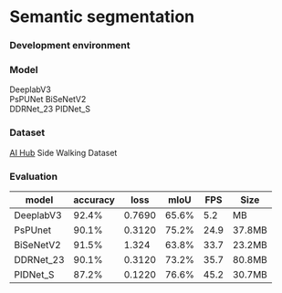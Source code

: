 # Semantic segmentation

### Development environment

### Model 
DeeplabV3   
PsPUNet
BiSeNetV2  
DDRNet_23
PIDNet_S

### Dataset
[AI Hub](http://www.aihub.or.kr/) Side Walking Dataset

### Evaluation
|model|accuracy|loss|mIoU|FPS|Size|
|------|---|---|---|---|--|
|DeeplabV3|92.4%|0.7690|65.6%|5.2|MB|
|PsPUnet|90.1%|0.3120|75.2%|24.9|37.8MB|
|BiSeNetV2|91.5%|1.324|63.8%|33.7|23.2MB|
|DDRNet_23|90.1%|0.3120|73.2%|35.7|80.8MB|
|PIDNet_S|87.2%|0.1220|76.6%|45.2|30.7MB|
